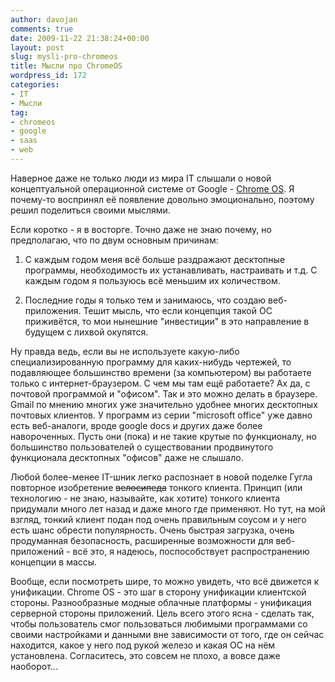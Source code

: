 ```yaml
---
author: davojan
comments: true
date: 2009-11-22 21:38:24+00:00
layout: post
slug: mysli-pro-chromeos
title: Мысли про ChromeOS
wordpress_id: 172
categories:
- IT
- Мысли
tag:
- chromeos
- google
- saas
- web
---
```


Наверное даже не только люди из мира IT слышали о новой концептуальной операционной системе от Google - [Chrome OS](http://www.chromium.org/chromium-os). Я почему-то воспринял её появление довольно эмоционально, поэтому решил поделиться своими мыслями.

Если коротко - я в восторге. Точно даже не знаю почему, но предполагаю, что по двум основным причинам:<!--more-->



	
  1. С каждым годом меня всё больше раздражают десктопные программы, необходимость их устанавливать, настраивать и т.д. С каждым годом я пользуюсь всё меньшим их количеством.

	
  2. Последние годы я только тем и занимаюсь, что создаю веб-приложения. Тешит мысль, что если концепция такой ОС приживётся, то мои нынешние "инвестиции" в это направление в будущем с лихвой окупятся.


Ну правда ведь, если вы не используете какую-либо специализированную программу для каких-нибудь чертежей, то подавляющее большинство времени (за компьютером) вы работаете только с интернет-браузером. С чем мы там ещё работаете? Ах да, с почтовой программой и "офисом". Так и это можно делать в браузере. Gmail по мнению многих уже значительно удобнее многих десктопных почтовых клиентов. У программ из серии "microsoft office" уже давно есть веб-аналоги, вроде google docs и других даже более навороченных. Пусть они (пока) и не такие крутые по функционалу, но большинство пользователей о существовании продвинутого функционала десктопных "офисов" даже не слышало.

Любой более-менее IT-шник легко распознает в новой поделке Гугла повторное изобретение <strike>велосипеда</strike> тонкого клиента. Принцип (или технологию - не знаю, называйте, как хотите) тонкого клиента придумали много лет назад и даже много где применяют. Но тут, на мой взгляд, тонкий клиент подан под очень правильным соусом и у него есть шанс обрести популярность. Очень быстрая загрузка, очень продуманная безопасность, расширенные возможности для веб-приложений - всё это, я надеюсь, поспособствует распространению концепции в массы.

Вообще, если посмотреть шире, то можно увидеть, что всё движется к унификации. Chrome OS - это шаг в сторону унификации клиентской стороны. Разнообразные модные облачные платформы - унификация серверной стороны приложений. Цель всего этого ясна - сделать так, чтобы пользователь смог пользоваться любимыми программами со своими настройками и данными вне зависимости от того, где он сейчас находится, какое у него под рукой железо и какая ОС на нём установлена. Согласитесь, это совсем не плохо, а вовсе даже наоборот...
